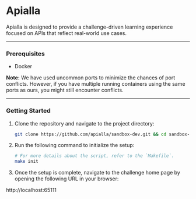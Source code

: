 
# Apialla

Apialla is designed to provide a challenge-driven learning experience focused on APIs that reflect real-world use cases.

---

### Prerequisites

- Docker

**Note:** We have used uncommon ports to minimize the chances of port conflicts. However, if you have multiple running containers using the same ports as ours, you might still encounter conflicts.

---

### Getting Started

1. Clone the repository and navigate to the project directory:
   ```bash
   git clone https://github.com/apialla/sandbox-dev.git && cd sandbox-dev
   ```

2. Run the following command to initialize the setup:
   ```bash
   # For more details about the script, refer to the `Makefile`.
   make init
   ```

3. Once the setup is complete, navigate to the challenge home page by opening the following URL in your browser:

http://localhost:65111